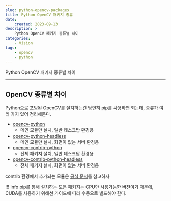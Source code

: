 ```yaml
---
slug: python-opencv-packages
title: Python OpenCV 패키지 종류
date:
    created: 2023-09-13
description: >
    Python OpenCV 패키지 종류별 차이
categories:
    - Vision
tags:
    - opencv
    - python
---
```


Python OpenCV 패키지 종류별 차이  

<!-- more -->

---

## OpenCV 종류별 차이

Python으로 포팅된 OpenCV를 설치하는건 당연히 pip를 사용하면 되는데, 종류가 여러 가지 있어 정리해둔다.  

- [opencv-python](https://pypi.org/project/opencv-python/)
    - 메인 모듈만 설치, 일반 데스크탑 환경용
- [opencv-python-headless](https://pypi.org/project/opencv-python-headless/)
    - 메인 모듈만 설치, 화면이 없는 서버 환경용
- [opencv-contrib-python](https://pypi.org/project/opencv-contrib-python/)
    - 전체 패키지 설치, 일반 데스크탑 환경용
- [opencv-contrib-python-headless](https://pypi.org/project/opencv-contrib-python-headless/)
    - 전체 패키지 설치, 화면이 없는 서버 환경용

contrib 환경에서 추가되는 모듈은 [공식 문서](https://docs.opencv.org/4.x/)를 참고하자  

!!! info
    pip를 통해 설치하는 모든 패키지는 CPU만 사용가능한 버전이기 때문에, CUDA를 사용하기 위해선 가이드에 따라 수동으로 빌드해야 한다.  
